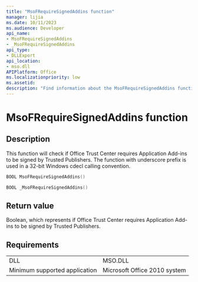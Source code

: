 ```yaml
---
title: "MsoFRequireSignedAddins function"
manager: lijia
ms.date: 10/11/2023
ms.audience: Developer
api_name:
- MsoFRequireSignedAddins
- _MsoFRequireSignedAddins
api_type:
- DLLExport
api_location:
- mso.dll
APIPlatform: Office 
ms.localizationpriority: low
ms.assetid: 
description: "Find information about the MsoFRequireSignedAddins function."
---
```


# MsoFRequireSignedAddins function

## Description

This function will check if Office Trust Center requires Application Add-ins to be signed by Trusted Publishers. The function with underscore prefix is used in a 32-bit Windows cdecl calling convention.

```CPP
BOOL MsoFRequireSignedAddins()

```

```CPP
BOOL _MsoFRequireSignedAddins()

```

## Return value

Boolean, which represents if Office Trust Center requires Application Add-ins to be signed by Trusted Publishers.

## Requirements

|  |  |
|---------------------------------|--------------------------------|
|DLL                              |MSO.DLL                         |
|Minimum supported application    |Microsoft Office 2010 system    |
